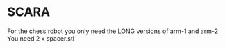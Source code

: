 # SCARA
 
For the chess robot you only need the LONG versions of arm-1 and arm-2
You need 2 x spacer.stl
